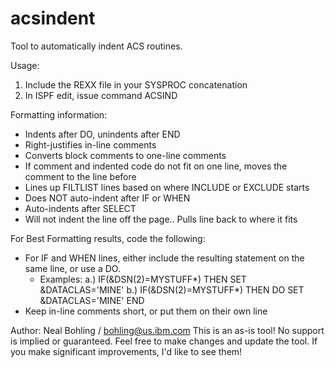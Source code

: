 # acsindent
Tool to automatically indent ACS routines.

Usage:
  1. Include the REXX file in your SYSPROC concatenation
  2. In ISPF edit, issue command ACSIND

Formatting information:
- Indents after DO, unindents after END
- Right-justifies in-line comments
- Converts block comments to one-line comments  
- If comment and indented code do not fit on one line, moves the comment to the line before 
- Lines up FILTLIST lines based on where INCLUDE or EXCLUDE starts  
- Does NOT auto-indent after IF or WHEN 
- Auto-indents after SELECT
- Will not indent the line off the page.. Pulls line back to where it fits

For Best Formatting results, code the following:
- For IF and WHEN lines, either include the resulting statement on the same line, or use a DO. 
  - Examples:
    a.) IF(&DSN(2)=MYSTUFF*) THEN SET &DATACLAS='MINE'
    b.) IF(&DSN(2)=MYSTUFF*) THEN DO
          SET &DATACLAS='MINE'
        END
- Keep in-line comments short, or put them on their own line

Author: Neal Bohling / bohling@us.ibm.com
This is an as-is tool! No support is implied or guaranteed.
Feel free to make changes and update the tool. If you make significant improvements, I'd like to see them! 
